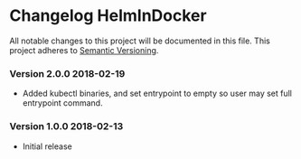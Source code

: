 # Changelog HelmInDocker
All notable changes to this project will be documented in this file.
This project adheres to [Semantic Versioning](http://semver.org/).

<!-- the topmost header version must be set manually in the VERSION file -->
### Version 2.0.0 2018-02-19
 - Added kubectl binaries, and set entrypoint to empty so user may set full entrypoint command.

### Version 1.0.0 2018-02-13
 - Initial release